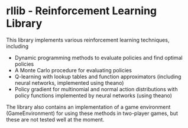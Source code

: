 # rllib - Reinforcement Learning Library

This library implements various reinforcement learning techniques, 
including

- Dynamic programming methods to evaluate policies and find optimal
policies
- A Monte Carlo procedure for evaluating policies
- Q-learning with lookup tables and function approximators (including
neural networks, implemented using theano)
- Policy gradient for multinomial and normal action distributions
with policy functions implemented by neural networks (using theano)

The library also contains an implementation of a game environment 
(GameEnvironment) for using these methods in two-player games, but
these are not tested well at the moment.
